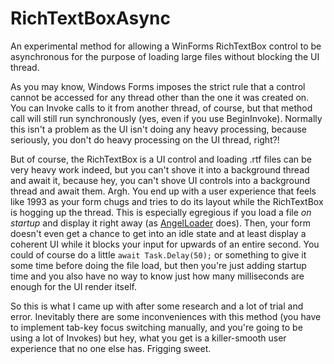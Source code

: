 # RichTextBoxAsync

An experimental method for allowing a WinForms RichTextBox control to be asynchronous for the purpose of loading large files without blocking the UI thread.

As you may know, Windows Forms imposes the strict rule that a control cannot be accessed for any thread other than the one it was created on. You can Invoke calls to it from another thread, of course, but that method call will still run synchronously (yes, even if you use BeginInvoke). Normally this isn't a problem as the UI isn't doing any heavy processing, because seriously, you don't do heavy processing on the UI thread, right?!

But of course, the RichTextBox is a UI control and loading .rtf files can be very heavy work indeed, but you can't shove it into a background thread and await it, because hey, you can't shove UI controls into a background thread and await them. Argh. You end up with a user experience that feels like 1993 as your form chugs and tries to do its layout while the RichTextBox is hogging up the thread. This is especially egregious if you load a file _on startup_ and display it right away (as [AngelLoader](https://github.com/FenPhoenix/AngelLoader) does). Then, your form doesn't even get a chance to get into an idle state and at least display a coherent UI while it blocks your input for upwards of an entire second. You could of course do a little `await Task.Delay(50);` or something to give it some time before doing the file load, but then you're just adding startup time and you also have no way to know just how many milliseconds are enough for the UI render itself.

So this is what I came up with after some research and a lot of trial and error. Inevitably there are some inconveniences with this method (you have to implement tab-key focus switching manually, and you're going to be using a lot of Invokes) but hey, what you get is a killer-smooth user experience that no one else has. Frigging sweet.
